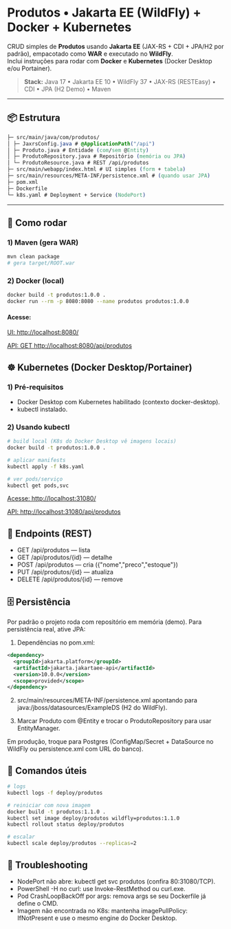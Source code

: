# Produtos • Jakarta EE (WildFly) + Docker + Kubernetes

CRUD simples de **Produtos** usando **Jakarta EE** (JAX-RS + CDI + JPA/H2 por padrão), empacotado como **WAR** e executado no **WildFly**.  
Inclui instruções para rodar com **Docker** e **Kubernetes** (Docker Desktop e/ou Portainer).

> **Stack:** Java 17 • Jakarta EE 10 • WildFly 37 • JAX-RS (RESTEasy) • CDI • JPA (H2 Demo) • Maven

---

## 📦 Estrutura

```css
├─ src/main/java/com/produtos/
│ ├─ JaxrsConfig.java # @ApplicationPath("/api")
│ ├─ Produto.java # Entidade (com/sem @Entity)
│ ├─ ProdutoRepository.java # Repositório (memória ou JPA)
│ └─ ProdutoResource.java # REST /api/produtos
├─ src/main/webapp/index.html # UI simples (form + tabela)
├─ src/main/resources/META-INF/persistence.xml # (quando usar JPA)
├─ pom.xml
├─ Dockerfile
└─ k8s.yaml # Deployment + Service (NodePort)
```

---

## 🚀 Como rodar

### 1) Maven (gera WAR)

```bash
mvn clean package
# gera target/ROOT.war
```

### 2) Docker (local)

```sh
docker build -t produtos:1.0.0 .
docker run --rm -p 8080:8080 --name produtos produtos:1.0.0
```

#### Acesse:

[UI: http://localhost:8080/](http://localhost:8080/)

[API: GET http://localhost:8080/api/produtos](http://localhost:8080/api/produtos) 

## ☸️ Kubernetes (Docker Desktop/Portainer)

### 1) Pré-requisitos

- Docker Desktop com Kubernetes habilitado (contexto docker-desktop).
- kubectl instalado.

### 2) Usando kubectl

```bash
# build local (K8s do Docker Desktop vê imagens locais)
docker build -t produtos:1.0.0 .

# aplicar manifests
kubectl apply -f k8s.yaml

# ver pods/serviço
kubectl get pods,svc
```

[Acesse: http://localhost:31080/](http://localhost:31080/)

[API: http://localhost:31080/api/produtos](http://localhost:31080/api/produtos)

## 🧪 Endpoints (REST)

- GET /api/produtos — lista
- GET /api/produtos/{id} — detalhe
- POST /api/produtos — cria ({"nome","preco","estoque"})
- PUT /api/produtos/{id} — atualiza
- DELETE /api/produtos/{id} — remove

## 🗄️ Persistência

Por padrão o projeto roda com repositório em memória (demo).
Para persistência real, ative JPA:

1. Dependências no pom.xml:

```xml
<dependency>
  <groupId>jakarta.platform</groupId>
  <artifactId>jakarta.jakartaee-api</artifactId>
  <version>10.0.0</version>
  <scope>provided</scope>
</dependency>
```

2. src/main/resources/META-INF/persistence.xml apontando para java:/jboss/datasources/ExampleDS (H2 do WildFly).

3. Marcar Produto com @Entity e trocar o ProdutoRepository para usar EntityManager.

Em produção, troque para Postgres (ConfigMap/Secret + DataSource no WildFly ou persistence.xml com URL do banco).

## 🧰 Comandos úteis

```sh
# logs
kubectl logs -f deploy/produtos

# reiniciar com nova imagem
docker build -t produtos:1.1.0 .
kubectl set image deploy/produtos wildfly=produtos:1.1.0
kubectl rollout status deploy/produtos

# escalar
kubectl scale deploy/produtos --replicas=2

```
## 🐞 Troubleshooting

- NodePort não abre: kubectl get svc produtos (confira 80:31080/TCP).
- PowerShell -H no curl: use Invoke-RestMethod ou curl.exe.
- Pod CrashLoopBackOff por args: remova args se seu Dockerfile já define o CMD.
- Imagem não encontrada no K8s: mantenha imagePullPolicy: IfNotPresent e use o mesmo engine do Docker Desktop.
